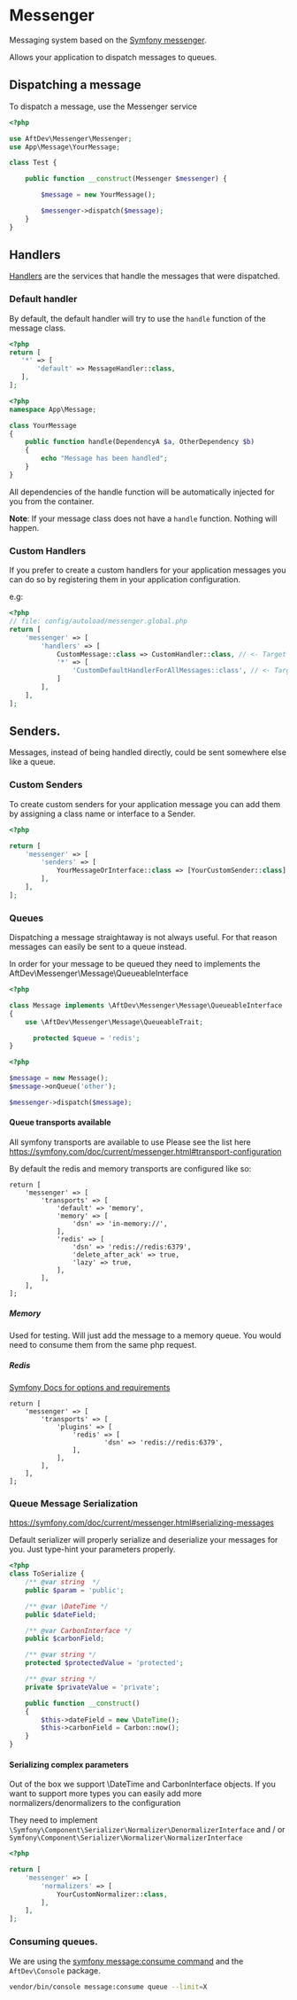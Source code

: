# Messenger

Messaging system based on the
[Symfony messenger](https://symfony.com/doc/current/components/messenger.html).

Allows your application to dispatch messages to queues.

## Dispatching a message

To dispatch a message, use the Messenger service

```php
<?php

use AftDev\Messenger\Messenger;
use App\Message\YourMessage;

class Test {

	public function __construct(Messenger $messenger) {

		$message = new YourMessage();

		$messenger->dispatch($message);
	}
}
```

## Handlers

[Handlers](https://symfony.com/doc/current/components/messenger.html#handlers)
are the services that handle the messages that were dispatched.

### Default handler

By default, the default handler will try to use the `handle` function of the
message class.

```php
<?php
return [
   '*' => [
       'default' => MessageHandler::class,
   ],
];
```

```php
<?php
namespace App\Message;

class YourMessage
{
	public function handle(DependencyA $a, OtherDependency $b)
	{
		echo "Message has been handled";
	}
}
```

All dependencies of the handle function will be automatically injected for you
from the container.

**Note**: If your message class does not have a `handle` function. Nothing will
happen.

### Custom Handlers

If you prefer to create a custom handlers for your application messages you can
do so by registering them in your application configuration.

e.g:

```php
<?php
// file: config/autoload/messenger.global.php
return [
	'messenger' => [
		'handlers' => [
			CustomMessage::class => CustomHandler::class, // <- Target a specific message type
			'*' => [
				'CustomDefaultHandlerForAllMessages::class', // <- Target all messages
			]
		],
	],
];
```

## Senders.

Messages, instead of being handled directly, could be sent somewhere else like a
queue.

### Custom Senders

To create custom senders for your application message you can add them by
assigning a class name or interface to a Sender.

```php
<?php

return [
	'messenger' => [
		'senders' => [
			YourMessageOrInterface::class => [YourCustomSender::class],
		],
	],
];
```

### Queues

Dispatching a message straightaway is not always useful. For that reason
messages can easily be sent to a queue instead.

In order for your message to be queued they need to implements the
AftDev\Messenger\Message\QueueableInterface

```php
<?php

class Message implements \AftDev\Messenger\Message\QueueableInterface
{
    use \AftDev\Messenger\Message\QueueableTrait;

	  protected $queue = 'redis';
}
```

```php
<?php

$message = new Message();
$message->onQueue('other');

$messenger->dispatch($message);

```

#### Queue transports available

All symfony transports are available to use Please see the list here
https://symfony.com/doc/current/messenger.html#transport-configuration

By default the redis and memory transports are configured like so:

```
return [
	'messenger' => [
		'transports' => [
            'default' => 'memory',
            'memory' => [
                'dsn' => 'in-memory://',
            ],
            'redis' => [
                'dsn' => 'redis://redis:6379',
                'delete_after_ack' => true,
                'lazy' => true,
            ],
		],
	],
];
```

##### Memory

Used for testing. Will just add the message to a memory queue. You would need to
consume them from the same php request.

##### Redis

[Symfony Docs for options and requirements](https://symfony.com/doc/current/messenger.html#redis-transport)

```
return [
	'messenger' => [
		'transports' => [
            'plugins' => [
                'redis' => [
                		'dsn' => 'redis://redis:6379',
                ],
            ],
		],
	],
];
```

### Queue Message Serialization

https://symfony.com/doc/current/messenger.html#serializing-messages

Default serializer will properly serialize and deserialize your messages for
you. Just type-hint your parameters properly.

```php
<?php
class ToSerialize {
    /** @var string  */
    public $param = 'public';

    /** @var \DateTime */
    public $dateField;

    /** @var CarbonInterface */
    public $carbonField;

    /** @var string */
    protected $protectedValue = 'protected';

    /** @var string */
    private $privateValue = 'private';

    public function __construct()
    {
        $this->dateField = new \DateTime();
        $this->carbonField = Carbon::now();
    }
}
```

#### Serializing complex parameters

Out of the box we support \DateTime and CarbonInterface objects. If you want to
support more types you can easily add more normalizers/denormalizers to the
configuration

They need to implement
`\Symfony\Component\Serializer\Normalizer\DenormalizerInterface` and / or
`Symfony\Component\Serializer\Normalizer\NormalizerInterface`

```php
<?php

return [
    'messenger' => [
        'normalizers' => [
            YourCustomNormalizer::class,
        ],
    ],
];
```

### Consuming queues.

We are using the
[symfony message:consume command](https://symfony.com/doc/current/messenger.html#consuming-messages-running-the-worker)
and the `AftDev\Console` package.

```bash
vendor/bin/console message:consume queue --limit=X
```
